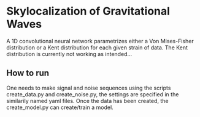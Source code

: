 # Skylocalization of Gravitational Waves
A 1D convolutional neural network parametrizes either a Von Mises-Fisher distribution or a Kent distribution for each given strain of data. The Kent distribution is currently not working as intended...

## How to run
One needs to make signal and noise sequences using the scripts create_data.py and create_noise.py, the settings are specified in the similarily named yaml files. Once the data has been created, the create_model.py can create/train a model.